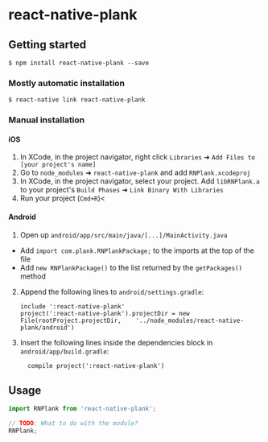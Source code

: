 
# react-native-plank

## Getting started

`$ npm install react-native-plank --save`

### Mostly automatic installation

`$ react-native link react-native-plank`

### Manual installation


#### iOS

1. In XCode, in the project navigator, right click `Libraries` ➜ `Add Files to [your project's name]`
2. Go to `node_modules` ➜ `react-native-plank` and add `RNPlank.xcodeproj`
3. In XCode, in the project navigator, select your project. Add `libRNPlank.a` to your project's `Build Phases` ➜ `Link Binary With Libraries`
4. Run your project (`Cmd+R`)<

#### Android

1. Open up `android/app/src/main/java/[...]/MainActivity.java`
  - Add `import com.plank.RNPlankPackage;` to the imports at the top of the file
  - Add `new RNPlankPackage()` to the list returned by the `getPackages()` method
2. Append the following lines to `android/settings.gradle`:
  	```
  	include ':react-native-plank'
  	project(':react-native-plank').projectDir = new File(rootProject.projectDir, 	'../node_modules/react-native-plank/android')
  	```
3. Insert the following lines inside the dependencies block in `android/app/build.gradle`:
  	```
      compile project(':react-native-plank')
  	```


## Usage
```javascript
import RNPlank from 'react-native-plank';

// TODO: What to do with the module?
RNPlank;
```
  